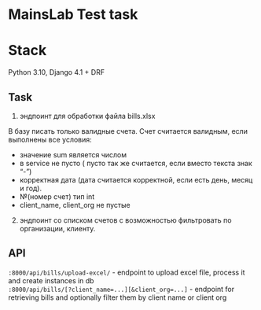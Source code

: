 # MainsLab Test task

# Stack
Python 3.10, Django 4.1 + DRF

## Task
1. эндпоинт для обработки файла bills.xlsx

В базу писать только валидные счета. Счет считается валидным, если выполнены все условия:
-	значение sum является числом
-	в service не пусто ( пусто так же считается, если вместо текста знак “-”)
-	корректная дата (дата считается корректной, если есть день, месяц и год).
-	№(номер счет) тип  int
-	client_name, client_org не пустые

2. эндпоинт со списком счетов с возможностью фильтровать по организации, клиенту.

## API
`:8000/api/bills/upload-excel/` - endpoint to upload excel file, process it and create instances in db \
`:8000/api/bills/[?client_name=...][&client_org=...]` - endpoint for retrieving bills and optionally filter them by client name or client org